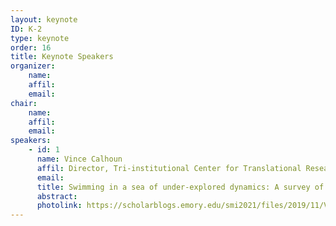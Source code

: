 ```yaml
---
layout: keynote
ID: K-2
type: keynote
order: 16
title: Keynote Speakers
organizer:
    name: 
    affil: 
    email: 
chair:
    name: 
    affil: 
    email: 
speakers:
    - id: 1
      name: Vince Calhoun
      affil: Director, Tri-institutional Center for Translational Research in Neuroimaging and Data Science
      email: 
      title: Swimming in a sea of under-explored dynamics: A survey of approaches for capturing time-varying connectivity
      abstract:  
      photolink: https://scholarblogs.emory.edu/smi2021/files/2019/11/VinceCalhoun.jpg
---
```


